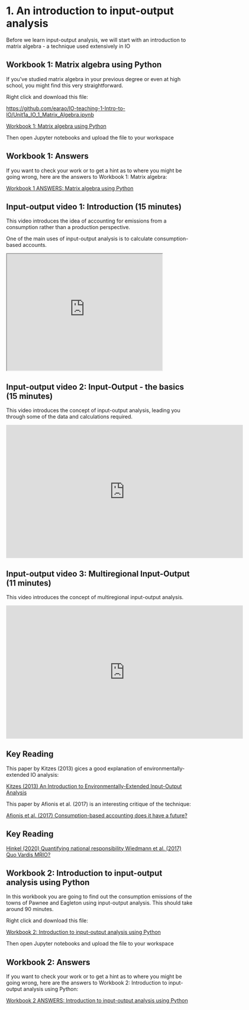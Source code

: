 # 1. An introduction to input-output analysis 

Before we learn input-output analysis, we will start with an introduction to matrix algebra - a technique used extensively in IO

## Workbook 1: Matrix algebra using Python

If you've studied matrix algebra in your previous degree or even at high school, you might find this very straightforward.

Right click and download this file:

https://github.com/earao/IO-teaching-1-Intro-to-IO/Unit1a_IO_1_Matrix_Algebra.ipynb

<a href="https://github.com/earao/IO-teaching/blob/main/Unit1a_IO_1_Matrix_Algebra.ipynb" download>
  Workbook 1: Matrix algebra using Python
</a>

Then open Jupyter notebooks and upload the file to your workspace

## Workbook 1: Answers

If you want to check your work or to get a hint as to where you might be going wrong, here are the answers to Workbook 1: Matrix algebra:

<a href="https://github.com/earao/IO-teaching/blob/main/ANSWERS_Unit1a_IO_1_Matrix_Algebra.ipynb" download>
  Workbook 1 ANSWERS: Matrix algebra using Python
</a>

## Input-output video 1: Introduction (15 minutes)

This video introduces the idea of accounting for emissions from a consumption rather than a production perspective.

One of the main uses of input-output analysis is to calculate consumption-based accounts.

<iframe width="420" height="315"
src="https://www.youtube.com/watch?v=gpIJxonEsqk">
</iframe>

## Input-output video 2: Input-Output - the basics (15 minutes)

This video introduces the concept of input-output analysis, leading you through some of the data and calculations required.

<iframe width="640" height="360" src="https://web.microsoftstream.com/embed/video/b7af5a04-9a1a-4c9b-a960-213d5cdf2108?autoplay=false&showinfo=true" allowfullscreen style="border:none;"></iframe>

## Input-output video 3: Multiregional Input-Output (11 minutes)

This video introduces the concept of multiregional input-output analysis.

<iframe width="640" height="360" src="https://web.microsoftstream.com/embed/video/025a1d36-37f5-4e3e-8c9d-c94951be6a3a?autoplay=false&showinfo=true" allowfullscreen style="border:none;"></iframe>

## Key Reading

This paper by Kitzes (2013) gices a good explanation of environmentally-extended IO analysis:

<a href="https://www.mdpi.com/2079-9276/2/4/489" download>
  Kitzes (2013) An Introduction to Environmentally-Extended Input-Output Analysis 
</a>

This paper by Afionis et al. (2017) is an interesting critique of the technique:

<a href="https://www.mdpi.com/2079-9276/2/4/489" download>
  Afionis et al. (2017) Consumption-based accounting does it have a future? 
</a>

## Key Reading
<a href="https://www.mdpi.com/2079-9276/2/4/489" download>
  Hinkel (2020) Quantifying national responsibility 
</a>
<a href="https://www.mdpi.com/2079-9276/2/4/489" download>
  Wiedmann et al. (2017) Quo Vardis MRIO? 
</a>

## Workbook 2: Introduction to input-output analysis using Python

In this workbook you are going to find out the consumption emissions of the towns of Pawnee and Eagleton using input-output analysis. This should take around 90 minutes.

Right click and download this file:

<a href="https://github.com/earao/IO-teaching/blob/main/Unit1a_IO_2_Intro to .ipynb" download>
  Workbook 2: Introduction to input-output analysis using Python
</a>

Then open Jupyter notebooks and upload the file to your workspace

## Workbook 2: Answers

If you want to check your work or to get a hint as to where you might be going wrong, here are the answers to Workbook 2: Introduction to input-output analysis using Python:

<a href="https://github.com/earao/IO-teaching/blob/main/ANSWERS_Unit1a_IO_1_Matrix_Algebra.ipynb" download>
  Workbook 2 ANSWERS: Introduction to input-output analysis using Python
</a>
